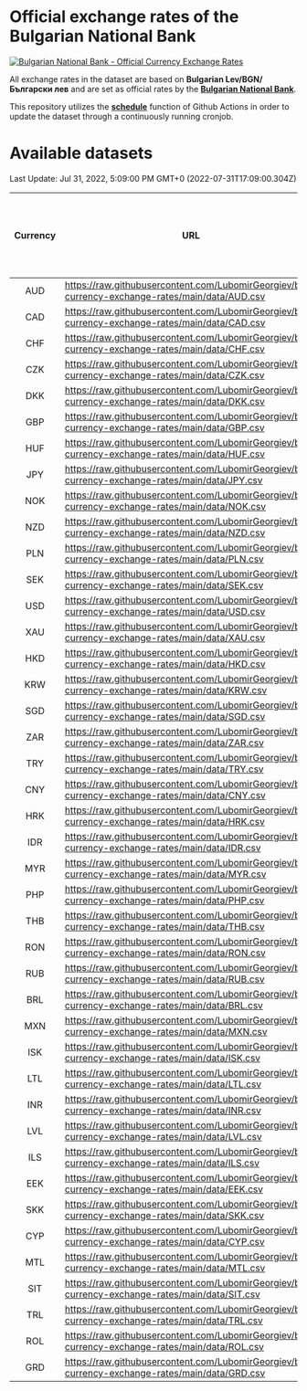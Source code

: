 # Official exchange rates of the Bulgarian National Bank

[![Bulgarian National Bank - Official Currency Exchange Rates](https://github.com/LubomirGeorgiev/bnb-currency-exchange-rates/actions/workflows/update-rates.yml/badge.svg?branch=main)](https://github.com/LubomirGeorgiev/bnb-currency-exchange-rates/actions/workflows/update-rates.yml)

All exchange rates in the dataset are based on **Bulgarian Lev/BGN/Български лев** and are set as official rates by the [**Bulgarian National Bank**](https://www.bnb.bg/Statistics/StExternalSector/StExchangeRates/StERForeignCurrencies/index.htm?toLang=_EN).

This repository utilizes the [**schedule**](https://docs.github.com/en/actions/reference/events-that-trigger-workflows) function of Github Actions in order to update the dataset through a continuously running cronjob.

# Available datasets

<!-- START LINKS (DO NOT EVER FU*ING DELETE THIS COMMENT FOR THE LOVE OF YOUR LIFE!!! IF YOU ARE CURIOS HOW IT WORKS, YOU CAN HAVE A LOOK AT ./src/updateReadme.ts) -->

Last Update: Jul 31, 2022, 5:09:00 PM GMT+0 (2022-07-31T17:09:00.304Z)

| Currency | URL                                                                                             | Number of records | Number of missing days that were filled in |
| :------: | ----------------------------------------------------------------------------------------------- | :---------------: | :----------------------------------------: |
|   AUD    | https://raw.githubusercontent.com/LubomirGeorgiev/bnb-currency-exchange-rates/main/data/AUD.csv |       8212        |                    2538                    |
|   CAD    | https://raw.githubusercontent.com/LubomirGeorgiev/bnb-currency-exchange-rates/main/data/CAD.csv |       8212        |                    2538                    |
|   CHF    | https://raw.githubusercontent.com/LubomirGeorgiev/bnb-currency-exchange-rates/main/data/CHF.csv |       8212        |                    2538                    |
|   CZK    | https://raw.githubusercontent.com/LubomirGeorgiev/bnb-currency-exchange-rates/main/data/CZK.csv |       8212        |                    2538                    |
|   DKK    | https://raw.githubusercontent.com/LubomirGeorgiev/bnb-currency-exchange-rates/main/data/DKK.csv |       8212        |                    2538                    |
|   GBP    | https://raw.githubusercontent.com/LubomirGeorgiev/bnb-currency-exchange-rates/main/data/GBP.csv |       8212        |                    2538                    |
|   HUF    | https://raw.githubusercontent.com/LubomirGeorgiev/bnb-currency-exchange-rates/main/data/HUF.csv |       8212        |                    2538                    |
|   JPY    | https://raw.githubusercontent.com/LubomirGeorgiev/bnb-currency-exchange-rates/main/data/JPY.csv |       8212        |                    2538                    |
|   NOK    | https://raw.githubusercontent.com/LubomirGeorgiev/bnb-currency-exchange-rates/main/data/NOK.csv |       8212        |                    2538                    |
|   NZD    | https://raw.githubusercontent.com/LubomirGeorgiev/bnb-currency-exchange-rates/main/data/NZD.csv |       8212        |                    2538                    |
|   PLN    | https://raw.githubusercontent.com/LubomirGeorgiev/bnb-currency-exchange-rates/main/data/PLN.csv |       8212        |                    2538                    |
|   SEK    | https://raw.githubusercontent.com/LubomirGeorgiev/bnb-currency-exchange-rates/main/data/SEK.csv |       8212        |                    2538                    |
|   USD    | https://raw.githubusercontent.com/LubomirGeorgiev/bnb-currency-exchange-rates/main/data/USD.csv |       8212        |                    2538                    |
|   XAU    | https://raw.githubusercontent.com/LubomirGeorgiev/bnb-currency-exchange-rates/main/data/XAU.csv |       8212        |                    2540                    |
|   HKD    | https://raw.githubusercontent.com/LubomirGeorgiev/bnb-currency-exchange-rates/main/data/HKD.csv |       7910        |                    2447                    |
|   KRW    | https://raw.githubusercontent.com/LubomirGeorgiev/bnb-currency-exchange-rates/main/data/KRW.csv |       7910        |                    2447                    |
|   SGD    | https://raw.githubusercontent.com/LubomirGeorgiev/bnb-currency-exchange-rates/main/data/SGD.csv |       7910        |                    2447                    |
|   ZAR    | https://raw.githubusercontent.com/LubomirGeorgiev/bnb-currency-exchange-rates/main/data/ZAR.csv |       7910        |                    2447                    |
|   TRY    | https://raw.githubusercontent.com/LubomirGeorgiev/bnb-currency-exchange-rates/main/data/TRY.csv |       6392        |                    1977                    |
|   CNY    | https://raw.githubusercontent.com/LubomirGeorgiev/bnb-currency-exchange-rates/main/data/CNY.csv |       6272        |                    1941                    |
|   HRK    | https://raw.githubusercontent.com/LubomirGeorgiev/bnb-currency-exchange-rates/main/data/HRK.csv |       6272        |                    1941                    |
|   IDR    | https://raw.githubusercontent.com/LubomirGeorgiev/bnb-currency-exchange-rates/main/data/IDR.csv |       6272        |                    1941                    |
|   MYR    | https://raw.githubusercontent.com/LubomirGeorgiev/bnb-currency-exchange-rates/main/data/MYR.csv |       6272        |                    1941                    |
|   PHP    | https://raw.githubusercontent.com/LubomirGeorgiev/bnb-currency-exchange-rates/main/data/PHP.csv |       6272        |                    1941                    |
|   THB    | https://raw.githubusercontent.com/LubomirGeorgiev/bnb-currency-exchange-rates/main/data/THB.csv |       6272        |                    1941                    |
|   RON    | https://raw.githubusercontent.com/LubomirGeorgiev/bnb-currency-exchange-rates/main/data/RON.csv |       6213        |                    1923                    |
|   RUB    | https://raw.githubusercontent.com/LubomirGeorgiev/bnb-currency-exchange-rates/main/data/RUB.csv |       6122        |                    1893                    |
|   BRL    | https://raw.githubusercontent.com/LubomirGeorgiev/bnb-currency-exchange-rates/main/data/BRL.csv |       5302        |                    1644                    |
|   MXN    | https://raw.githubusercontent.com/LubomirGeorgiev/bnb-currency-exchange-rates/main/data/MXN.csv |       5302        |                    1644                    |
|   ISK    | https://raw.githubusercontent.com/LubomirGeorgiev/bnb-currency-exchange-rates/main/data/ISK.csv |       5215        |                    1619                    |
|   LTL    | https://raw.githubusercontent.com/LubomirGeorgiev/bnb-currency-exchange-rates/main/data/LTL.csv |       5157        |                    1586                    |
|   INR    | https://raw.githubusercontent.com/LubomirGeorgiev/bnb-currency-exchange-rates/main/data/INR.csv |       4935        |                    1530                    |
|   LVL    | https://raw.githubusercontent.com/LubomirGeorgiev/bnb-currency-exchange-rates/main/data/LVL.csv |       4792        |                    1472                    |
|   ILS    | https://raw.githubusercontent.com/LubomirGeorgiev/bnb-currency-exchange-rates/main/data/ILS.csv |       4209        |                    1309                    |
|   EEK    | https://raw.githubusercontent.com/LubomirGeorgiev/bnb-currency-exchange-rates/main/data/EEK.csv |       4000        |                    1226                    |
|   SKK    | https://raw.githubusercontent.com/LubomirGeorgiev/bnb-currency-exchange-rates/main/data/SKK.csv |       2970        |                    912                     |
|   CYP    | https://raw.githubusercontent.com/LubomirGeorgiev/bnb-currency-exchange-rates/main/data/CYP.csv |       2906        |                    890                     |
|   MTL    | https://raw.githubusercontent.com/LubomirGeorgiev/bnb-currency-exchange-rates/main/data/MTL.csv |       2604        |                    799                     |
|   SIT    | https://raw.githubusercontent.com/LubomirGeorgiev/bnb-currency-exchange-rates/main/data/SIT.csv |       2542        |                    778                     |
|   TRL    | https://raw.githubusercontent.com/LubomirGeorgiev/bnb-currency-exchange-rates/main/data/TRL.csv |       1818        |                    559                     |
|   ROL    | https://raw.githubusercontent.com/LubomirGeorgiev/bnb-currency-exchange-rates/main/data/ROL.csv |       1697        |                    524                     |
|   GRD    | https://raw.githubusercontent.com/LubomirGeorgiev/bnb-currency-exchange-rates/main/data/GRD.csv |        361        |                    109                     |

<!-- END LINKS (DO NOT EVER FU*ING DELETE THIS COMMENT FOR THE LOVE OF YOUR LIFE!!! IF YOU ARE CURIOS HOW IT WORKS, YOU CAN HAVE A LOOK AT ./src/updateReadme.ts) -->
